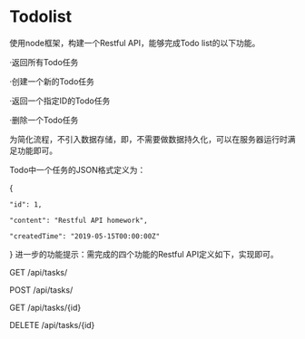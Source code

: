 # Todolist
使用node框架，构建一个Restful API，能够完成Todo list的以下功能。

·返回所有Todo任务

·创建一个新的Todo任务

·返回一个指定ID的Todo任务

·删除一个Todo任务

为简化流程，不引入数据存储，即，不需要做数据持久化，可以在服务器运行时满足功能即可。

Todo中一个任务的JSON格式定义为：

  {

    "id": 1,

    "content": "Restful API homework",

    "createdTime": "2019-05-15T00:00:00Z"
    
  }
进一步的功能提示：需完成的四个功能的Restful API定义如下，实现即可。

  GET /api/tasks/

  POST /api/tasks/

  GET /api/tasks/{id}
  
  DELETE /api/tasks/{id}